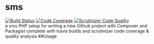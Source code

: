 # sms
[![Build Status](https://travis-ci.org/delboy1978uk/sms.png?branch=master)](https://travis-ci.org/delboy1978uk/sms) [![Code Coverage](https://scrutinizer-ci.com/g/delboy1978uk/sms/badges/coverage.png?b=master)](https://scrutinizer-ci.com/g/delboy1978uk/sms/?branch=master) [![Scrutinizer Code Quality](https://scrutinizer-ci.com/g/delboy1978uk/sms/badges/quality-score.png?b=master)](https://scrutinizer-ci.com/g/delboy1978uk/sms/?branch=master) <br />
a sms PHP setup for writing a new Github project with Composer and Packagist complete with travis builds and scrutinizer code coverage & quality analysis
##Usage
